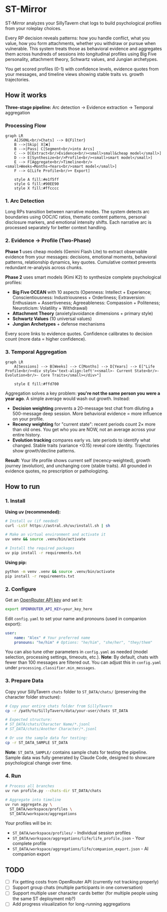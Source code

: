 # ST-Mirror
ST-Mirror analyzes your SillyTavern chat logs to build psychological profiles from your roleplay choices.

Every RP decision reveals patterns: how you handle conflict, what you value, how you form attachments, whether you withdraw or pursue when vulnerable. This system treats those as behavioral evidence and aggregates them across hundreds of sessions into longitudinal profiles using Big Five personality, attachment theory, Schwartz values, and Jungian archetypes.

You get scored profiles (0-1) with confidence levels, evidence quotes from your messages, and timeline views showing stable traits vs. growth trajectories.

## How it works
**Three-stage pipeline:** Arc detection → Evidence extraction → Temporal aggregation

### Processing Flow
```mermaid
graph LR
    A[JSONL<br/>Chats] --> B{Filter}
    B -->|Skip| X[❌]
    B -->|Pass| C[Segment<br/>into Arcs]
    C --> D[Extract<br/>Evidence<br/><small>small&cheap model</small>]
    D --> E[Synthesize<br/>Profile<br/><small>smart model</small>]
    E --> F[Aggregate<br/>Timeline<br/><small>Weeks→Months→Years<br/>smart model</small>]
    F --> G[Life Profile<br/>+ Export]

    style A fill:#e1f5ff
    style G fill:#90EE90
    style X fill:#ffcccc
```

### 1. Arc Detection
Long RPs transition between narrative modes. The system detects arc boundaries using OOC/IC ratios, thematic content patterns, personal disclosure markers, and emotional intensity shifts. Each narrative arc is processed separately for better context handling.

### 2. Evidence → Profile (Two-Phase)
**Phase 1** uses cheap models (Gemini Flash Lite) to extract observable evidence from your messages: decisions, emotional moments, behavioral patterns, relationship dynamics, key quotes. Cumulative context prevents redundant re-analysis across chunks.

**Phase 2** uses smart models (Kimi K2) to synthesize complete psychological profiles:

-   **Big Five OCEAN** with 10 aspects (Openness: Intellect + Experience; Conscientiousness: Industriousness + Orderliness; Extraversion: Enthusiasm + Assertiveness; Agreeableness: Compassion + Politeness; Neuroticism: Volatility + Withdrawal)
-   **Attachment Theory** (anxiety/avoidance dimensions + primary style)
-   **Schwartz Values** (10 universal values)
-   **Jungian Archetypes** + defense mechanisms

Every score links to evidence quotes. Confidence calibrates to decision count (more data = higher confidence).

### 3. Temporal Aggregation
```mermaid
graph LR
    A[Sessions] --> B[Weeks] --> C[Months] --> D[Years] --> E["Life Profile<br/><div style='text-align:left'><small>- Current State<br/>- Evolution<br/>- Core Traits</small></div>"]

    style E fill:#ffd700
```

Aggregation solves a key problem: **you're not the same person you were a year ago**. A simple average would wash out growth. Instead:

-   **Decision weighting** prevents a 20-message test chat from diluting a 500-message deep session. More behavioral evidence = more influence on your profile.
-   **Recency weighting** for "current state": recent periods count 2× more than old ones. You get who you are NOW, not an average across your entire history.
-   **Evolution tracking** compares early vs. late periods to identify what changed. Stable traits (variance <0.15) reveal core identity. Trajectories show growth/decline patterns.

**Result**: Your life profile shows current self (recency-weighted), growth journey (evolution), and unchanging core (stable traits). All grounded in evidence quotes, no prescription or pathologizing.

## How to run

### 1. Install
**Using uv (recommended):**
```bash
# Install uv (if needed)
curl -LsSf https://astral.sh/uv/install.sh | sh

# Make an virtual environment and activate it
uv venv && source .venv/bin/activate

# Install the required packages
uv pip install -r requirements.txt
```

**Using pip:**
```bash
python -m venv .venv && source .venv/bin/activate
pip install -r requirements.txt
```

### 2. Configure
Get an [OpenRouter API key](https://openrouter.ai/) and set it:

```bash
export OPENROUTER_API_KEY=your_key_here
```

Edit `config.yaml` to set your name and pronouns (used in companion export):

```yaml
user:
    name: "Alex" # Your preferred name
    pronouns: "he/him" # Options: "he/him", "she/her", "they/them"
```

You can also tune other parameters in `config.yaml` as needed (model selection, processing settings, timeouts, etc.).
**Note**: By default, chats with fewer than 100 messages are filtered out. You can adjust this in `config.yaml` under `processing.classifier.min_messages`.

### 3. Prepare Data
Copy your SillyTavern `chats` folder to `ST_DATA/chats/` (preserving the character folder structure):

```bash
# Copy your entire chats folder from SillyTavern
cp -r /path/to/SillyTavern/data/your-user/chats ST_DATA

# Expected structure:
# ST_DATA/chats/Character Name/*.jsonl
# ST_DATA/chats/Another Character/*.jsonl

# Or use the sample data for testing:
cp -r ST_DATA_SAMPLE ST_DATA
```

**Note**: `ST_DATA_SAMPLE/` contains sample chats for testing the pipeline. Sample data was fully generated by Claude Code, designed to showcare psychological change over time.

### 4. Run
```bash
# Process all branches
uv run profile.py --chats-dir ST_DATA/chats

# Aggregate into timeline
uv run aggregate.py \
  ST_DATA/workspace/profiles \
  ST_DATA/workspace/aggregations
```

Your profiles will be in:

-   `ST_DATA/workspace/profiles/` - Individual session profiles
-   `ST_DATA/workspace/aggregations/life/life_profile.json` - Your complete profile
-   `ST_DATA/workspace/aggregations/life/companion_export.json` - AI companion export

## TODO
-   [ ] Fix getting costs from OpenRouter API (currently not tracking properly)
-   [ ] Support group chats (multiple participants in one conversation)
-   [ ] Support multiple user character cards better (for multiple people using the same ST deployment mb?)
-   [ ] Add progress visualization for long-running aggregations